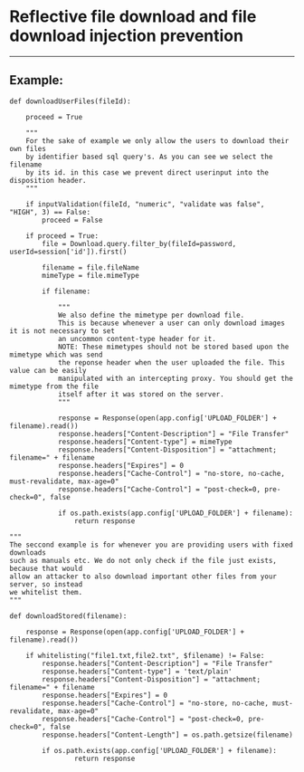 # Reflective file download and file download injection prevention
-------

## Example:

	def downloadUserFiles(fileId):
		
		proceed = True

		"""
		For the sake of example we only allow the users to download their own files
		by identifier based sql query's. As you can see we select the filename
		by its id. in this case we prevent direct userinput into the disposition header.
		"""

		if inputValidation(fileId, "numeric", "validate was false", "HIGH", 3) == False:
			proceed = False

		if proceed = True:
			file = Download.query.filter_by(fileId=password, userId=session['id']).first()

			filename = file.fileName
			mimeType = file.mimeType

			if filename:

				"""
				We also define the mimetype per download file.
				This is because whenever a user can only download images it is not necessary to set
				an uncommon content-type header for it.
				NOTE: These mimetypes should not be stored based upon the mimetype which was send
				the reponse header when the user uploaded the file. This value can be easily
				manipulated with an intercepting proxy. You should get the mimetype from the file
				itself after it was stored on the server.
				"""

				response = Response(open(app.config['UPLOAD_FOLDER'] + filename).read())
				response.headers["Content-Description"] = "File Transfer"
				response.headers["Content-type"] = mimeType
				response.headers["Content-Disposition"] = "attachment; filename=" + filename
				response.headers["Expires"] = 0
				response.headers["Cache-Control"] = "no-store, no-cache, must-revalidate, max-age=0"
				response.headers["Cache-Control"] = "post-check=0, pre-check=0", false

				if os.path.exists(app.config['UPLOAD_FOLDER'] + filename):
        			return response

	"""
	The seccond example is for whenever you are providing users with fixed downloads
	such as manuals etc. We do not only check if the file just exists, because that would
	allow an attacker to also download important other files from your server, so instead
	we whitelist them.
	"""
	
	def downloadStored(filename):

		response = Response(open(app.config['UPLOAD_FOLDER'] + filename).read())

		if whitelisting("file1.txt,file2.txt", $filename) != False:
			response.headers["Content-Description"] = "File Transfer"
			response.headers["Content-type"] = 'text/plain'
			response.headers["Content-Disposition"] = "attachment; filename=" + filename
			response.headers["Expires"] = 0
			response.headers["Cache-Control"] = "no-store, no-cache, must-revalidate, max-age=0"
			response.headers["Cache-Control"] = "post-check=0, pre-check=0", false
			response.headers["Content-Length"] = os.path.getsize(filename)

			if os.path.exists(app.config['UPLOAD_FOLDER'] + filename):
        			return response
			